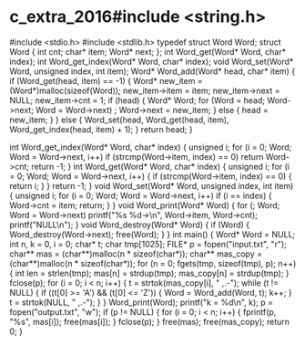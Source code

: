 # c_extra_2016#include <string.h>
#include <stdio.h>
#include <stdlib.h>
typedef struct Word Word;
struct Word
{
    int cnt;
    char* item;
    Word* next;
};
int Word_get(Word* Word, char* index);
int Word_get_index(Word* Word, char* index);
void Word_set(Word* Word, unsigned index, int item);
Word* Word_add(Word* head, char* item)
{
    if (Word_get(head, item) == -1)
    {
        Word* new_item = (Word*)malloc(sizeof(Word));
        new_item->item = item;
        new_item->next = NULL;
        new_item->cnt = 1;
        if (head)
        {
            Word* Word;
            for (Word = head; Word->next; Word = Word->next)
                ;
            Word->next = new_item;
        }
        else
        {
            head = new_item;
        }
    }
    else
    {
        Word_set(head, Word_get(head, item), Word_get_index(head, item) + 1);
    }
    return head;
}

int Word_get_index(Word* Word, char* index)
{
    unsigned i;
    for (i = 0; Word; Word = Word->next, i++)
        if (strcmp(Word->item, index) == 0)
            return Word->cnt;
    return -1;
}
int Word_get(Word* Word, char* index)
{
    unsigned i;
    for (i = 0; Word; Word = Word->next, i++)
    {
        if (strcmp(Word->item, index) == 0)
        {
            return i;
        }
    }
    return -1;
}
void Word_set(Word* Word, unsigned index, int item)
{
    unsigned i;
    for (i = 0; Word; Word = Word->next, i++)
        if (i == index)
        {
            Word->cnt = item;
            return;
        }
}
void Word_print(Word* Word)
{
    for (; Word; Word = Word->next)
        printf("%s %d->\n", Word->item, Word->cnt);
    printf("NULL\n");
}
void Word_destroy(Word* Word)
{
    if (Word)
    {
        Word_destroy(Word->next);
        free(Word);
    }
}
int main()
{
    Word* Word = NULL;
    int n, k = 0, i = 0;
    char* t;
    char tmp[1025];
    FILE* p = fopen("input.txt", "r");
    char** mas = (char**)malloc(n * sizeof(char*));
    char** mas_copy = (char**)malloc(n * sizeof(char*));
    for (n = 0; fgets(tmp, sizeof(tmp), p); n++)
    {
        int len = strlen(tmp);
        mas[n] = strdup(tmp);
        mas_copy[n] = strdup(tmp);
    }
    fclose(p);
    for (i = 0; i < n; i++)
    {
        t = strtok(mas_copy[i], " ,.-");
        while (t != NULL)
        {
            if ((t[0] >= 'A') && (t[0] <= 'Z'))
            {
                Word = Word_add(Word, t);
                k++;
            }
            t = strtok(NULL, " ,.-");
        }
    }
    Word_print(Word);
    printf("k = %d\n", k);
    p = fopen("output.txt", "w");
    if (p != NULL)
    {
        for (i = 0; i < n; i++)
        {
            fprintf(p, "%s", mas[i]);
            free(mas[i]);
        }
        fclose(p);
    }
    free(mas);
    free(mas_copy);
    return 0;
}
